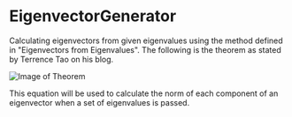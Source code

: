 # EigenvectorGenerator
Calculating eigenvectors from given eigenvalues using the method defined in "Eigenvectors from Eigenvalues". The following is the theorem as stated by Terrence Tao on his blog. 

![Image of Theorem](https://i.imgur.com/CNnC3bt.png)

This equation will be used to calculate the norm of each component of an eigenvector when a set of eigenvalues is passed.
